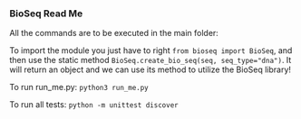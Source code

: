 ### BioSeq Read Me

All the commands are to be executed in the main folder:

To import the module you just have to right `from bioseq import BioSeq`, and then use the static method `BioSeq.create_bio_seq(seq, seq_type="dna")`. It will return an object and we can use its method to utilize the BioSeq library!

To run run_me.py: `python3 run_me.py`

To run all tests: `python -m unittest discover`